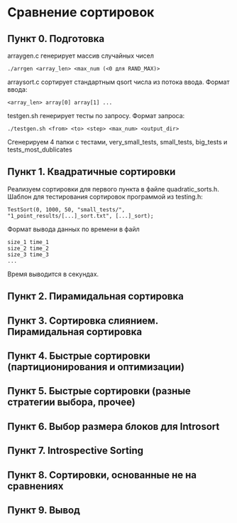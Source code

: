 # Cравнение сортировок

## Пункт 0. Подготовка

arraygen.c генерирует массив случайных чисел
```
./arrgen <array_len> <max_num (<0 для RAND_MAX)>
```
arraysort.c сортирует стандартным qsort числа из потока ввода. Формат ввода:
```
<array_len> array[0] array[1] ...
```
testgen.sh генерирует тесты по запросу. Формат запроса:
```
./testgen.sh <from> <to> <step> <max_num> <output_dir>
```

Сгенерируем 4 папки с тестами, very_small_tests, small_tests, big_tests и tests_most_dublicates


## Пункт 1. Квадратичные сортировки

Реализуем сортировки для первого пункта в файле quadratic_sorts.h.
Шаблон для тестирования сортировок программой из testing.h:
```
TestSort(0, 1000, 50, "small_tests/", "1_point_results/[...]_sort.txt", [...]_sort);
```
Формат вывода данных по времени в файл
```
size_1 time_1
size_2 time_2
size_3 time_3
...
```
Время выводится в секундах.


## Пункт 2. Пирамидальная сортировка


## Пункт 3. Сортировка слиянием. Пирамидальная сортировка


## Пункт 4. Быстрые сортировки (партиционирования и оптимизации)


## Пункт 5. Быстрые сортировки (разные стратегии выбора, прочее)


## Пункт 6. Выбор размера блоков для Introsort

## Пункт 7. Introspective Sorting

## Пункт 8. Сортировки, основанные не на сравнениях

## Пункт 9. Вывод


